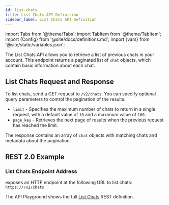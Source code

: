 ```yaml
---
id: list-chats
title: List Chats API Definition
sidebar_label: List Chats API Definition
---
```


import Tabs from '@theme/Tabs';
import TabItem from '@theme/TabItem';
import {Config} from '@site/docs/definitions.md';
import {vars} from '@site/static/variables.json';

The List Chats API allows you to retrieve a list of previous chats in your 
account. This endpoint returns a paginated list of `chat` objects, which 
contain basic information about each chat.

## List Chats Request and Response

To list chats, send a GET request to `/v2/chats`. You can specify optional 
query parameters to control the pagination of the results. 

* `limit` - Specifies the maximum number of chats to return in a single 
  request, with a default value of `10` and a maximum value of `100`. 
* `page_key` - Retrieves the next page of results when the previous request 
  has reached the limit.

The response contains an array of `chat` objects with matching chats and 
metadata about the pagination.

## REST 2.0 Example

### List Chats Endpoint Address

<Config v="names.product"/> exposes an HTTP endpoint at the following URL
to list chats:
<code>https://<Config v="domains.rest.indexing"/>/v2/chats</code>

The API Playground shows the full [List Chats](/docs/rest-api/list-chats) REST definition.

